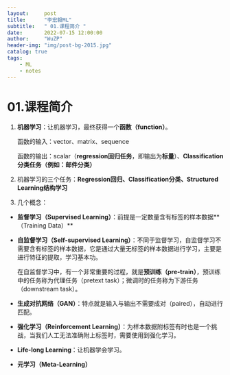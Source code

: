 ```yaml
---
layout:     post
title:      "李宏毅ML"
subtitle:   " 01.课程简介 "
date:       2022-07-15 12:00:00
author:     "WuZP"
header-img: "img/post-bg-2015.jpg"
catalog: true
tags:
    - ML
    - notes
---
```

# 01.课程简介

1. **机器学习**：让机器学习，最终获得一个**函数（function）**。
   
    函数的输入：vector、matrix、sequence
    
    函数的输出：scalar（**regression回归任务**，即输出为**标量**）、**Classification分类任务（例如：邮件分类）**
    
2. 机器学习的三个任务：**Regression回归、Classification分类、Structured Learning结构学习**
3. 几个概念：
- **监督学习（Supervised Learning）**：前提是一定数量含有标签的样本数据**（Training Data）**
- **自监督学习（Self-supervised Learning）**：不同于监督学习，自监督学习不需要含有标签的样本数据，它是通过大量无标签的样本数据进行学习，主要是进行特征的提取，学习基本功。
  
    在自监督学习中，有一个非常重要的过程，就是**预训练（pre-train）**，预训练中的任务称为代理任务（pretext task）；微调时的任务称为下游任务（downstream task）。
    
- **生成对抗网络（GAN）**：特点就是输入与输出不需要成对（paired），自动进行匹配。
- **强化学习（Reinforcement Learning）**：为样本数据附标签有时也是一个挑战，当我们人工无法准确附上标签时，需要使用到强化学习。
- **Life-long Learning**：让机器学会学习。
- **元学习（Meta-Learning）**

